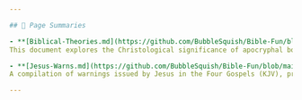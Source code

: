 ```yaml
---

## 📄 Page Summaries

- **[Biblical-Theories.md](https://github.com/BubbleSquish/Bible-Fun/blob/main/Biblical-Theories.md)**  
This document explores the Christological significance of apocryphal books removed from the 1611 King James Bible It presents theories on how texts like 1 Esdras and 2 Esdras foreshadow Christ's role and mission, highlighting themes such as the supremacy of truth and apocalyptic visions

- **[Jesus-Warns.md](https://github.com/BubbleSquish/Bible-Fun/blob/main/Jesus-Warns.md)**  
A compilation of warnings issued by Jesus in the Four Gospels (KJV), providing context and explanations for each Topics include cautions against false prophets and the importance of true discipleship, emphasizing the need for vigilance and discernment in spiritual matters

---
```


